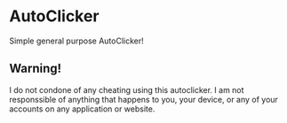 # AutoClicker
Simple general purpose AutoClicker!
## Warning!
I do not condone of any cheating using this autoclicker.   I am not responssible of anything that happens to you, your device,   or any of your accounts on any application or website.
